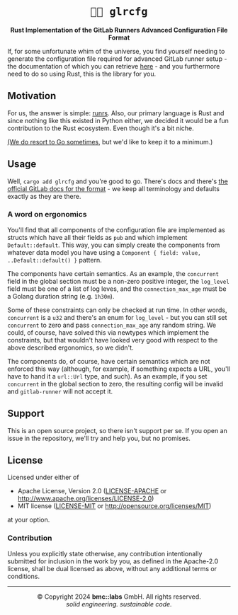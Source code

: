 <div align="center">

# `🏃🏽 glrcfg`

**Rust Implementation of the GitLab Runners Advanced Configuration File Format**

</div>

If, for some unfortunate whim of the universe, you find yourself needing to generate the
configuration file required for advanced GitLab runner setup - the documentation of which you can
retrieve [here](https://docs.gitlab.com/runner/configuration/advanced-configuration.html) - and you
furthermore need to do so using Rust, this is the library for you.


## Motivation

For us, the answer is simple: [runrs](https://github.com/bmc-labs/runrs). Also, our primary language
is Rust and since nothing like this existed in Python either, we decided it would be a fun
contribution to the Rust ecosystem. Even though it's a bit niche.

[(We do resort to Go sometimes](https://github.com/bmc-labs/terraform-provider-peripheral), but we'd
like to keep it to a minimum.)


## Usage

Well, `cargo add glrcfg` and you're good to go. There's docs and there's [the official GitLab docs
for the format](https://docs.gitlab.com/runner/configuration/advanced-configuration.html) - we keep
all terminology and defaults exactly as they are there.

### A word on ergonomics

You'll find that all components of the configuration file are implemented as structs which have all
their fields as `pub` and which implement `Default::default`. This way, you can simply create the
components from whatever data model you have using a `Component { field: value, ..Default::default()
}` pattern.

The components have certain semantics. As an example, the `concurrent` field in the global section
must be a non-zero positive integer, the `log_level` field must be one of a list of log leves, and
the `connection_max_age` must be a Golang duration string (e.g. `1h30m`).

Some of these constraints can only be checked at run time.  In other words, `concurrent` is a `u32`
and there's an enum for `log_level` - but you can still set `concurrent` to zero and pass
`connection_max_age` any random string. We could, of course, have solved this via newtypes which
implement the constraints, but that wouldn't have looked very good with respect to the above
described ergonomics, so we didn't.

The components do, of course, have certain semantics which are not enforced this way
(although, for example, if something expects a URL, you'll have to hand it a `url::Url` type, and
such). As an example, if you set `concurrent` in the global section to zero, the resulting config
will be invalid and `gitlab-runner` will not accept it.




## Support

This is an open source project, so there isn't support per se. If you open an issue in the
repository, we'll try and help you, but no promises.


## License

Licensed under either of

- Apache License, Version 2.0 ([LICENSE-APACHE](LICENSE-APACHE) or
  http://www.apache.org/licenses/LICENSE-2.0)
- MIT license ([LICENSE-MIT](LICENSE-MIT) or http://opensource.org/licenses/MIT)

at your option.

### Contribution

Unless you explicitly state otherwise, any contribution intentionally submitted for inclusion in the
work by you, as defined in the Apache-2.0 license, shall be dual licensed as above, without any
additional terms or conditions.

---

<div align="center">
© Copyright 2024 <b>bmc::labs</b> GmbH. All rights reserved.<br />
<em>solid engineering. sustainable code.</em>
</div>
